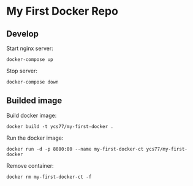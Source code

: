# My First Docker Repo

## Develop

Start nginx server:

```
docker-compose up
```

Stop server:

```
docker-compose down
```

## Builded image

Build docker image:

```
docker build -t ycs77/my-first-docker .
```

Run the docker image:

```
docker run -d -p 8080:80 --name my-first-docker-ct ycs77/my-first-docker
```

Remove container:

```
docker rm my-first-docker-ct -f
```
